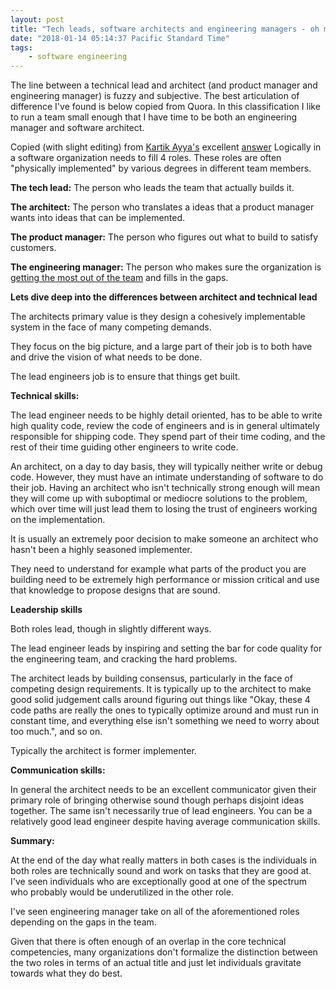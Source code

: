 ```yaml
---
layout: post
title: "Tech leads, software architects and engineering managers - oh my!"
date: "2018-01-14 05:14:37 Pacific Standard Time"
tags:
    - software engineering
---
```



The line between a technical lead and architect (and product manager and engineering manager) is fuzzy and subjective. The best articulation of difference I've found is below copied from Quora. In this classification I like to run a team small enough that I have time to be both an engineering manager and software architect.

Copied (with slight editing) from [Kartik Ayya's](https://www.quora.com/profile/Kartik-Ayya) excellent [answer](https://www.quora.com/What-are-the-key-differences-between-a-technical-architect-and-a-lead-software-engineer)
Logically in a software organization needs to fill 4 roles. These roles are often "physically implemented" by various degrees in different team members.

**The tech lead:** The person who leads the team that actually builds it.

**The architect:** The person who translates a ideas that a product manager wants into ideas that can be implemented.

**The product manager:** The person who figures out what to build to satisfy customers.

**The engineering manager:** The person who makes sure the organization is [getting the most out of the team](/being-a-great-manager) and fills in the gaps.

**Lets dive deep into the differences between architect and technical lead**

The architects primary value is they design a cohesively implementable system in the face of many competing demands.

They focus on the big picture, and a large part of their job is to both have and drive the vision of what needs to be done.

The lead engineers job is to ensure that things get built.

**Technical skills:**

The lead engineer needs to be highly detail oriented, has to be able to write high quality code, review the code of engineers and is in general ultimately responsible for shipping code. They spend part of their time coding, and the rest of their time guiding other engineers to write code.

An architect, on a day to day basis, they will typically neither write or debug code. However, they must have an intimate understanding of software to do their job. Having an architect who isn't technically strong enough will mean they will come up with suboptimal or mediocre solutions to the problem, which over time will just lead them to losing the trust of engineers working on the implementation.

It is usually an extremely poor decision to make someone an architect who hasn't been a highly seasoned implementer.

They need to understand for example what parts of the product you are building need to be extremely high performance or mission critical and use that knowledge to propose designs that are sound.

**Leadership skills**

Both roles lead, though in slightly different ways.

The lead engineer leads by inspiring and setting the bar for code quality for the engineering team, and cracking the hard problems.

The architect leads by building consensus, particularly in the face of competing design requirements. It is typically up to the architect to make  good solid judgement calls around figuring out things like "Okay, these 4 code paths are really the ones to typically optimize around and must run in constant time, and everything else isn't something we need to worry about too much.", and so on.

Typically the architect is former implementer.

**Communication skills:**

In general the architect needs to be an excellent communicator given their primary role of bringing otherwise sound though perhaps disjoint ideas together. The same isn't necessarily true of lead engineers. You can be a relatively good lead engineer despite having average communication skills.

**Summary:**

At the end of the day what really matters in both cases is the individuals in both roles are technically sound and work on tasks that they are good at. I've seen individuals who are exceptionally good at one of the spectrum who probably would be underutilized in the other role.

I've seen engineering manager take on all of the aforementioned roles depending on the gaps in the team. 

Given that there is often enough of an overlap in the core technical competencies, many organizations don't formalize the distinction between the two roles in terms of an actual title and just let individuals gravitate towards what they do best.




